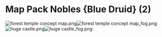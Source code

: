 # Map Pack Nobles {Blue Druid} (2)

![forest temple concept map.png](https://raw.githubusercontent.com/Klokinator/FE-Repo/main/Maps/Map%20Pack%20Nobles%20%7BBlue%20Druid%7D%20(2)/forest%20temple%20concept%20map.png "forest temple concept map.png")![forest temple concept map_fog.png](https://raw.githubusercontent.com/Klokinator/FE-Repo/main/Maps/Map%20Pack%20Nobles%20%7BBlue%20Druid%7D%20(2)/forest%20temple%20concept%20map_fog.png "forest temple concept map_fog.png")![huge castle.png](https://raw.githubusercontent.com/Klokinator/FE-Repo/main/Maps/Map%20Pack%20Nobles%20%7BBlue%20Druid%7D%20(2)/huge%20castle.png "huge castle.png")![huge castle_fog.png](https://raw.githubusercontent.com/Klokinator/FE-Repo/main/Maps/Map%20Pack%20Nobles%20%7BBlue%20Druid%7D%20(2)/huge%20castle_fog.png "huge castle_fog.png")